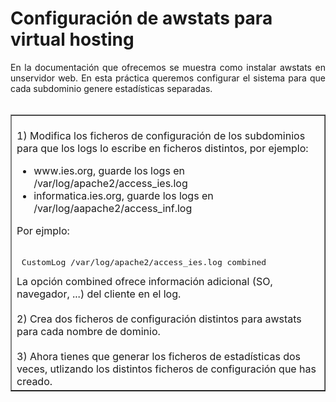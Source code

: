 # Configuración de awstats para virtual hosting
<div style="text-align: justify;"> En la documentación que ofrecemos se muestra como instalar awstats en unservidor web. En esta práctica queremos configurar el sistema para que cada subdominio genere estadísticas separadas.<br /><br /> </div>
<table border="1" width="100%" style="text-align: left; margin-left: 0px; margin-right: 0px;"><tbody>
  <tr>
    <td width="100%" valign="top"><br />1) Modifica los ficheros de configuración de los subdominios para que los logs lo escribe en ficheros distintos, por ejemplo:
      <ul>
        <li>www.ies.org, guarde los logs en /var/log/apache2/access_ies.log</li>
        <li>informatica.ies.org, guarde los logs en /var/log/aapache2/access_inf.log</li>
      </ul>Por ejmplo:<br /><br /><pre> CustomLog /var/log/apache2/access_ies.log combined</pre>La opción combined ofrece información adicional (SO, navegador, ...) del cliente en el log.<br /><br />2) Crea dos ficheros de configuración distintos para awstats para cada nombre de dominio.<br /><br />3) Ahora tienes que generar los ficheros de estadísticas dos veces, utlizando los distintos ficheros de configuración que has creado.<br />
    </td>
  </tr></tbody>
</table>
<div style="text-align: justify;"><br /> </div>
